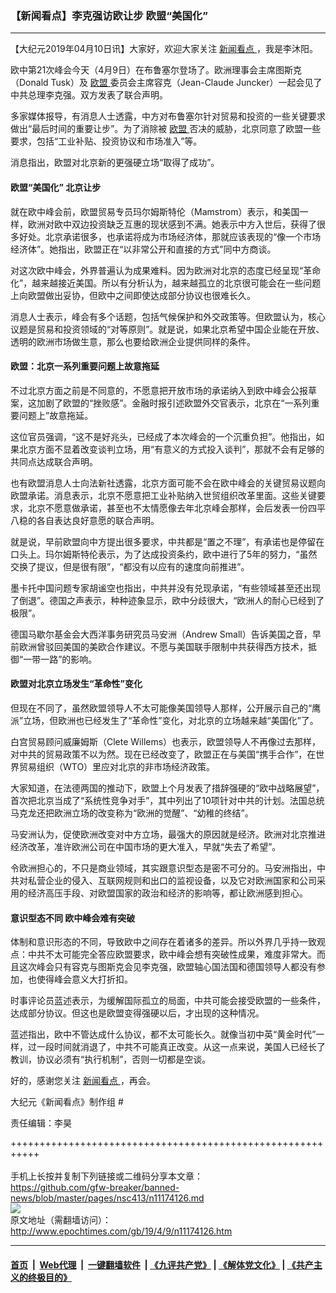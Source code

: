 ### 【新闻看点】李克强访欧让步 欧盟“美国化”
------------------------

<p>
 【大纪元2019年04月10日讯】大家好，欢迎大家关注
 <a href="http://www.epochtimes.com/gb/tag/%E6%96%B0%E9%97%BB%E7%9C%8B%E7%82%B9.html">
  新闻看点
 </a>
 ，我是李沐阳。
</p>
<p>
 欧中第21次峰会今天（4月9日）在布鲁塞尔登场了。欧洲理事会主席图斯克（Donald Tusk）及
 <a href="http://www.epochtimes.com/gb/tag/%E6%AC%A7%E7%9B%9F.html">
  欧盟
 </a>
 委员会主席容克（Jean-Claude Juncker）一起会见了中共总理李克强。双方发表了联合声明。
</p>
<p>
 多家媒体报导，有消息人士透露，中方对布鲁塞尔针对贸易和投资的一些关键要求做出“最后时间的重要让步”。为了消除被
 <a href="http://www.epochtimes.com/gb/tag/%E6%AC%A7%E7%9B%9F.html">
  欧盟
 </a>
 否决的威胁，北京同意了欧盟一些要求，包括“工业补贴、投资协议和市场准入”等。
</p>
<p>
 消息指出，欧盟对北京新的更强硬立场“取得了成功”。
</p>
<p>
 <center>
 </center>
</p>
<h4>
 欧盟“美国化” 北京让步
</h4>
<p>
 就在欧中峰会前，欧盟贸易专员玛尔姆斯特伦（Mamstrom）表示，和美国一样，欧洲对欧中双边投资缺乏互惠的现状感到不满。她表示中方入世后，获得了很多好处。北京承诺很多，也承诺将成为市场经济体，那就应该表现的“像一个市场经济体”。她指出，欧盟正在“以非常公开和直接的方式”同中方商谈。
</p>
<p>
 对这次欧中峰会，外界普遍认为成果难料。因为欧洲对北京的态度已经呈现“革命化”，越来越接近美国。所以有分析认为，越来越孤立的北京很可能会在一些问题上向欧盟做出妥协，但欧中之间即使达成部分协议也很难长久。
</p>
<p>
 消息人士表示，峰会有多个话题，包括气候保护和外交政策等。但欧盟认为，核心议题是贸易和投资领域的“对等原则”。就是说，如果北京希望中国企业能在开放、透明的欧洲市场做生意，那么也要给欧洲企业提供同样的条件。
</p>
<h4>
 欧盟：北京一系列重要问题上故意拖延
</h4>
<p>
 不过北京方面之前是不同意的，不愿意把开放市场的承诺纳入到欧中峰会公报草案，这加剧了欧盟的“挫败感”。金融时报引述欧盟外交官表示，北京在“一系列重要问题上”故意拖延。
</p>
<p>
 这位官员强调，“这不是好兆头，已经成了本次峰会的一个沉重负担”。他指出，如果北京方面不显着改变谈判立场，用“有意义的方式投入谈判”，那就不会有足够的共同点达成联合声明。
</p>
<p>
 也有欧盟消息人士向法新社透露，北京方面可能不会在欧中峰会的关键贸易议题向欧盟承诺。消息表示，北京不愿意把工业补贴纳入世贸组织改革里面。这些关键要求，北京不愿意做承诺，甚至也不太情愿像去年北京峰会那样，会后发表一份四平八稳的各自表达良好意愿的联合声明。
</p>
<p>
 就是说，早前欧盟向中方提出很多要求，中共都是“置之不理”，有承诺也是停留在口头上。玛尔姆斯特伦表示，为了达成投资条约，欧中进行了5年的努力，“虽然交换了提议，但是很有限”，“都没有以应有的速度向前推进”。
</p>
<p>
 墨卡托中国问题专家胡谧空也指出，中共并没有兑现承诺，“有些领域甚至还出现了倒退”。德国之声表示，种种迹象显示，欧中分歧很大，“欧洲人的耐心已经到了极限”。
</p>
<p>
 德国马歇尔基金会大西洋事务研究员马安洲（Andrew Small）告诉美国之音，早前欧洲曾驳回美国的美欧合作建议。不愿与美国联手限制中共获得西方技术，抵御“一带一路”的影响。
</p>
<h4>
 欧盟对北京立场发生“革命性”变化
</h4>
<p>
 但现在不同了，虽然欧盟领导人不太可能像美国领导人那样，公开展示自己的“鹰派”立场，但欧洲也已经发生了“革命性”变化，对北京的立场越来越“美国化”了。
</p>
<p>
 白宫贸易顾问威廉姆斯（Clete Willems）也表示，欧盟领导人不再像过去那样，对中共的贸易政策不以为然。现在已经改变了，欧盟正在与美国“携手合作”，在世界贸易组织（WTO）里应对北京的非市场经济政策。
</p>
<p>
 大家知道，在法德两国的推动下，欧盟上个月发表了措辞强硬的“欧中战略展望”，首次把北京当成了“系统性竞争对手”，其中列出了10项针对中共的计划。法国总统马克龙还把欧洲立场的改变称为“欧洲的觉醒”、“幼稚的终结”。
</p>
<p>
 马安洲认为，促使欧洲改变对中方立场，最强大的原因就是经济。欧洲对北京推进经济改革，准许欧洲公司在中国市场的更大准入，早就“失去了希望”。
</p>
<p>
 令欧洲担心的，不只是商业领域，其实跟意识型态是密不可分的。马安洲指出，中共对私营企业的侵入、互联网规则和出口的监视设备，以及它对欧洲国家和公司采用的经济高压手段、对欧盟国家的政治和经济的影响等，都让欧洲感到担心。
</p>
<h4>
 意识型态不同 欧中峰会难有突破
</h4>
<p>
 体制和意识形态的不同，导致欧中之间存在着诸多的差异。所以外界几乎持一致观点：中共不太可能完全答应欧盟要求，欧中峰会想有突破性成果，难度非常大。而且这次峰会只有容克与图斯克会见李克强，欧盟轴心国法国和德国领导人都没有参加，也使得峰会意义大打折扣。
</p>
<p>
 时事评论员蓝述表示，为缓解国际孤立的局面，中共可能会接受欧盟的一些条件，达成部分协议。但这也是欧盟变得强硬以后，才出现的这种情况。
</p>
<p>
 蓝述指出，欧中不管达成什么协议，都不太可能长久。就像当初中英“黄金时代”一样，过一段时间就消退了，中共不可能真正改变。从这一点来说，美国人已经长了教训，协议必须有“执行机制”，否则一切都是空谈。
</p>
<p>
 好的，感谢您关注
 <a href="http://www.epochtimes.com/gb/tag/%E6%96%B0%E9%97%BB%E7%9C%8B%E7%82%B9.html">
  新闻看点
 </a>
 ，再会。
</p>
<p>
 大纪元《新闻看点》制作组 #
</p>
<p>
 责任编辑：李昊
</p>

+++++++++++++++++++++++++++++++++++++++++++++++++++++++++++<br/><br/>
手机上长按并复制下列链接或二维码分享本文章：<br/>
https://github.com/gfw-breaker/banned-news/blob/master/pages/nsc413/n11174126.md <br/>
<a href='https://github.com/gfw-breaker/banned-news/blob/master/pages/nsc413/n11174126.md'><img src='https://github.com/gfw-breaker/banned-news/blob/master/pages/nsc413/n11174126.md.png'/></a> <br/>
原文地址（需翻墙访问）：http://www.epochtimes.com/gb/19/4/9/n11174126.htm


------------------------
#### [首页](https://github.com/gfw-breaker/banned-news/blob/master/README.md) &nbsp;|&nbsp; [Web代理](https://github.com/labour-camp/helloworld) &nbsp;|&nbsp; [一键翻墙软件](https://github.com/gfw-breaker/nogfw/blob/master/README.md) &nbsp;| [《九评共产党》](https://github.com/gfw-breaker/9ping.md/blob/master/README.md#九评之一评共产党是什么) | [《解体党文化》](https://github.com/gfw-breaker/jtdwh.md/blob/master/README.md) | [《共产主义的终极目的》](https://github.com/gfw-breaker/gczydzjmd.md/blob/master/README.md)

